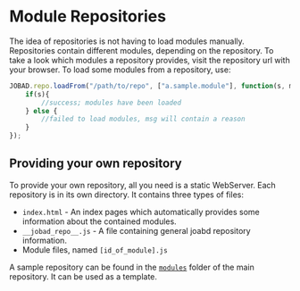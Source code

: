 # Module Repositories
The idea of repositories is not having to load modules manually. Repositories contain different modules, depending on the repository. 
To take a look which modules a repository provides, visit the repository url with your browser. 
To load some modules from a repository, use: 

```js
JOBAD.repo.loadFrom("/path/to/repo", ["a.sample.module"], function(s, msg){
    if(s){
        //success; modules have been loaded
    } else {
        //failed to load modules, msg will contain a reason
    }
});
``` 
## Providing your own repository
To provide your own repository, all you need is a static WebServer. Each repository is in its own directory. It contains three types of files: 

* `index.html` - An index pages which automatically provides some information about the contained modules. 
* `__jobad_repo__.js` - A file containing general joabd repository information. 
* Module files, named `[id_of_module].js`

A sample repository can be found in the [`modules`](../../../modules/index.html) folder of the main repository. It can be used as a template. 